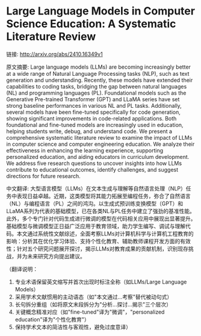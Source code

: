 # Large Language Models in Computer Science Education: A Systematic Literature Review

链接: http://arxiv.org/abs/2410.16349v1

原文摘要:
Large language models (LLMs) are becoming increasingly better at a wide range
of Natural Language Processing tasks (NLP), such as text generation and
understanding. Recently, these models have extended their capabilities to
coding tasks, bridging the gap between natural languages (NL) and programming
languages (PL). Foundational models such as the Generative Pre-trained
Transformer (GPT) and LLaMA series have set strong baseline performances in
various NL and PL tasks. Additionally, several models have been fine-tuned
specifically for code generation, showing significant improvements in
code-related applications. Both foundational and fine-tuned models are
increasingly used in education, helping students write, debug, and understand
code. We present a comprehensive systematic literature review to examine the
impact of LLMs in computer science and computer engineering education. We
analyze their effectiveness in enhancing the learning experience, supporting
personalized education, and aiding educators in curriculum development. We
address five research questions to uncover insights into how LLMs contribute to
educational outcomes, identify challenges, and suggest directions for future
research.

中文翻译:
大型语言模型（LLMs）在文本生成与理解等自然语言处理（NLP）任务中表现日益卓越。近期，这类模型将其能力拓展至编程任务，弥合了自然语言（NL）与编程语言（PL）之间的鸿沟。以生成式预训练变换模型（GPT）和LLaMA系列为代表的基础模型，已在各类NL与PL任务中建立了强劲的基准性能。此外，多个专门针对代码生成进行微调的模型在代码相关应用中展现出显著提升。基础模型与微调模型正日益广泛应用于教育领域，助力学生编写、调试与理解代码。本文通过系统性文献综述，全面考察LLMs对计算机科学与计算机工程教育的影响：分析其在优化学习体验、支持个性化教育、辅助教师课程开发方面的有效性；针对五个研究问题展开探讨，揭示LLMs对教育成果的贡献机制，识别现存挑战，并为未来研究方向提出建议。  

（翻译说明：  
1. 专业术语保留英文缩写并首次出现时标注全称（如LLMs/Large Language Models）  
2. 采用学术文献惯用的主动语态（如"本文通过...考察"替代被动句式）  
3. 长句拆分重组（如将原文末段拆分为"分析...探讨...揭示"三个层次）  
4. 关键概念精准对应（如"fine-tuned"译为"微调"，"personalized education"译为"个性化教育"）  
5. 保持学术文本的简洁性与客观性，避免过度意译）
